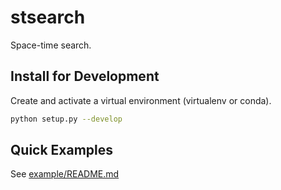 # stsearch

Space-time search.


## Install for Development

Create and activate a virtual environment (virtualenv or conda).

```bash
python setup.py --develop
```

## Quick Examples

See [example/README.md](example/README.md)